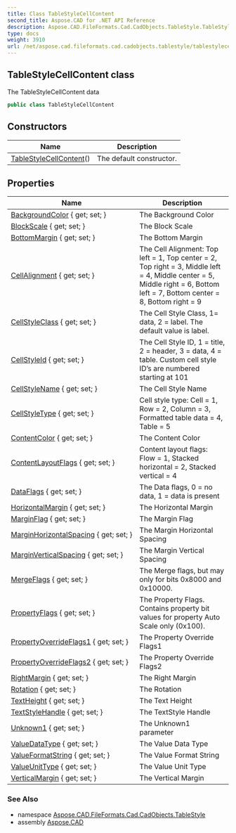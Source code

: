 ```yaml
---
title: Class TableStyleCellContent
second_title: Aspose.CAD for .NET API Reference
description: Aspose.CAD.FileFormats.Cad.CadObjects.TableStyle.TableStyleCellContent class. The TableStyleCellContent data
type: docs
weight: 3910
url: /net/aspose.cad.fileformats.cad.cadobjects.tablestyle/tablestylecellcontent/
---
```

## TableStyleCellContent class

The TableStyleCellContent data

```csharp
public class TableStyleCellContent
```

## Constructors

| Name | Description |
| --- | --- |
| [TableStyleCellContent](tablestylecellcontent/)() | The default constructor. |

## Properties

| Name | Description |
| --- | --- |
| [BackgroundColor](../../aspose.cad.fileformats.cad.cadobjects.tablestyle/tablestylecellcontent/backgroundcolor/) { get; set; } | The Background Color |
| [BlockScale](../../aspose.cad.fileformats.cad.cadobjects.tablestyle/tablestylecellcontent/blockscale/) { get; set; } | The Block Scale |
| [BottomMargin](../../aspose.cad.fileformats.cad.cadobjects.tablestyle/tablestylecellcontent/bottommargin/) { get; set; } | The Bottom Margin |
| [CellAlignment](../../aspose.cad.fileformats.cad.cadobjects.tablestyle/tablestylecellcontent/cellalignment/) { get; set; } | The Cell Alignment: Top left = 1, Top center = 2, Top right = 3, Middle left = 4, Middle center = 5, Middle right = 6, Bottom left = 7, Bottom center = 8, Bottom right = 9 |
| [CellStyleClass](../../aspose.cad.fileformats.cad.cadobjects.tablestyle/tablestylecellcontent/cellstyleclass/) { get; set; } | The Cell Style Class, 1= data, 2 = label. The default value is label. |
| [CellStyleId](../../aspose.cad.fileformats.cad.cadobjects.tablestyle/tablestylecellcontent/cellstyleid/) { get; set; } | The Cell Style ID, 1 = title, 2 = header, 3 = data, 4 = table. Custom cell style ID’s are numbered starting at 101 |
| [CellStyleName](../../aspose.cad.fileformats.cad.cadobjects.tablestyle/tablestylecellcontent/cellstylename/) { get; set; } | The Cell Style Name |
| [CellStyleType](../../aspose.cad.fileformats.cad.cadobjects.tablestyle/tablestylecellcontent/cellstyletype/) { get; set; } | Cell style type: Cell = 1, Row = 2, Column = 3, Formatted table data = 4, Table = 5 |
| [ContentColor](../../aspose.cad.fileformats.cad.cadobjects.tablestyle/tablestylecellcontent/contentcolor/) { get; set; } | The Content Color |
| [ContentLayoutFlags](../../aspose.cad.fileformats.cad.cadobjects.tablestyle/tablestylecellcontent/contentlayoutflags/) { get; set; } | Content layout flags: Flow = 1, Stacked horizontal = 2, Stacked vertical = 4 |
| [DataFlags](../../aspose.cad.fileformats.cad.cadobjects.tablestyle/tablestylecellcontent/dataflags/) { get; set; } | The Data flags, 0 = no data, 1 = data is present |
| [HorizontalMargin](../../aspose.cad.fileformats.cad.cadobjects.tablestyle/tablestylecellcontent/horizontalmargin/) { get; set; } | The Horizontal Margin |
| [MarginFlag](../../aspose.cad.fileformats.cad.cadobjects.tablestyle/tablestylecellcontent/marginflag/) { get; set; } | The Margin Flag |
| [MarginHorizontalSpacing](../../aspose.cad.fileformats.cad.cadobjects.tablestyle/tablestylecellcontent/marginhorizontalspacing/) { get; set; } | The Margin Horizontal Spacing |
| [MarginVerticalSpacing](../../aspose.cad.fileformats.cad.cadobjects.tablestyle/tablestylecellcontent/marginverticalspacing/) { get; set; } | The Margin Vertical Spacing |
| [MergeFlags](../../aspose.cad.fileformats.cad.cadobjects.tablestyle/tablestylecellcontent/mergeflags/) { get; set; } | The Merge flags, but may only for bits 0x8000 and 0x10000. |
| [PropertyFlags](../../aspose.cad.fileformats.cad.cadobjects.tablestyle/tablestylecellcontent/propertyflags/) { get; set; } | The Property Flags. Contains property bit values for property Auto Scale only (0x100). |
| [PropertyOverrideFlags1](../../aspose.cad.fileformats.cad.cadobjects.tablestyle/tablestylecellcontent/propertyoverrideflags1/) { get; set; } | The Property Override Flags1 |
| [PropertyOverrideFlags2](../../aspose.cad.fileformats.cad.cadobjects.tablestyle/tablestylecellcontent/propertyoverrideflags2/) { get; set; } | The Property Override Flags2 |
| [RightMargin](../../aspose.cad.fileformats.cad.cadobjects.tablestyle/tablestylecellcontent/rightmargin/) { get; set; } | The Right Margin |
| [Rotation](../../aspose.cad.fileformats.cad.cadobjects.tablestyle/tablestylecellcontent/rotation/) { get; set; } | The Rotation |
| [TextHeight](../../aspose.cad.fileformats.cad.cadobjects.tablestyle/tablestylecellcontent/textheight/) { get; set; } | The Text Height |
| [TextStyleHandle](../../aspose.cad.fileformats.cad.cadobjects.tablestyle/tablestylecellcontent/textstylehandle/) { get; set; } | The TextStyle Handle |
| [Unknown1](../../aspose.cad.fileformats.cad.cadobjects.tablestyle/tablestylecellcontent/unknown1/) { get; set; } | The Unknown1 parameter |
| [ValueDataType](../../aspose.cad.fileformats.cad.cadobjects.tablestyle/tablestylecellcontent/valuedatatype/) { get; set; } | The Value Data Type |
| [ValueFormatString](../../aspose.cad.fileformats.cad.cadobjects.tablestyle/tablestylecellcontent/valueformatstring/) { get; set; } | The Value Format String |
| [ValueUnitType](../../aspose.cad.fileformats.cad.cadobjects.tablestyle/tablestylecellcontent/valueunittype/) { get; set; } | The Value Unit Type |
| [VerticalMargin](../../aspose.cad.fileformats.cad.cadobjects.tablestyle/tablestylecellcontent/verticalmargin/) { get; set; } | The Vertical Margin |

### See Also

* namespace [Aspose.CAD.FileFormats.Cad.CadObjects.TableStyle](../../aspose.cad.fileformats.cad.cadobjects.tablestyle/)
* assembly [Aspose.CAD](../../)



